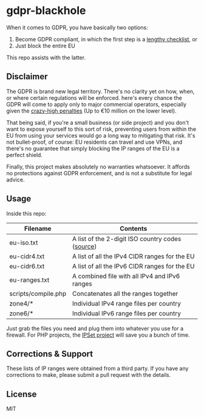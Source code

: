 gdpr-blackhole
==============

When it comes to GDPR, you have basically two options:

1. Become GDPR compliant, in which the first step is a [lengthy checklist](https://gdprchecklist.io), or
1. Just block the entire EU

This repo assists with the latter.

Disclaimer
----------

The GDPR is brand new legal territory. There's no clarity yet on how, when, or where certain regulations will be enforced.  here's every chance the GDPR will come to apply only to major commercial operators, especially given the [crazy-high penalties](https://www.gdpreu.org/compliance/fines-and-penalties/) (Up to €10 million on the lower level).

That being said, if you're a small business (or side project) and you don't want to expose yourself to this sort of risk, preventing users from within the EU from using your services would go a long way to mitigating that risk. It's not bullet-proof, of course: EU residents can travel and use VPNs, and there's no guarantee that simply blocking the IP ranges of the EU is a perfect shield.

Finally, this project makes absolutely no warranties whatsoever. It affords no protections against GDPR enforcement, and is not a substitute for legal advice. 

Usage
-----

Inside this repo:

| Filename | Contents |
| --- | --- |
| eu-iso.txt | A list of the 2-digit ISO country codes ([source](https://europa.eu/european-union/about-eu/countries_en)) |
| eu-cidr4.txt | A list of all the IPv4 CIDR ranges for the EU |
| eu-cidr6.txt | A list of all the IPv6 CIDR ranges for the EU |
| eu-ranges.txt | A combined file with all IPv4 and IPv6 ranges |
| scripts/compile.php | Concatenates all the ranges together |
| zone4/* | Individual IPv4 range files per country |
| zone6/* | Individual IPv6 range files per country |

Just grab the files you need and plug them into whatever you use for a firewall. For PHP projects, the [IPSet project](https://github.com/wikimedia/IPSet) will save you a bunch of time.

Corrections & Support
---------------------

These lists of IP ranges were obtained from a third party. If you have any corrections to make, please submit a pull request with the details. 

License
-------

MIT